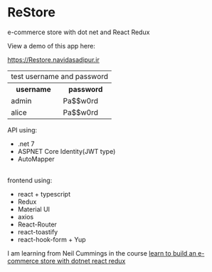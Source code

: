 # ReStore
e-commerce store with dot net and React Redux

View a demo of this app here:

<a href="https://Restore.navidasadipur.ir">https://Restore.navidasadipur.ir</a>

<table>
<tr>
    <td colspan="2">test username and password</td>
  </tr>
  <tr>
    <th>username</th>
    <th>password</th>
  </tr>
  <tr>
    <td>admin</td>
    <td>Pa$$w0rd</td>
  </tr>
  <tr>
    <td>alice</td>
    <td>Pa$$w0rd</td>
  </tr>
</table>




API using:

<ul>
<li>.net 7</li>
<li>ASPNET Core Identity(JWT type)</li>
<li>AutoMapper</li>
</ul>

  <br />
frontend using:
<ul>
<li>react + typescript</li>
<li>Redux</li>
<li>Material UI</li>
<li>axios</li>
<li>React-Router</li>
<li>react-toastify</li>
<li>react-hook-form + Yup</li>
</ul>


I am learning from Neil Cummings in the course <a href="https://www.udemy.com/course/learn-to-build-an-e-commerce-store-with-dotnet-react-redux/">learn to build an e-commerce store with dotnet react redux</a>
